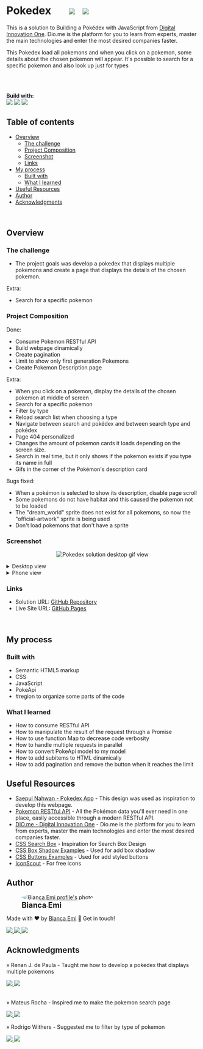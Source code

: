 # Pokedex &nbsp; &nbsp; &nbsp; <img src="https://img.shields.io/github/last-commit/bemibrando/pokedex?style=for-the-badge" height="24px"/> &nbsp; <img src="https://img.shields.io/badge/status-In Progress-yellow?style=for-the-badge" height="24px"/>

This is a solution to Building a Pokédex with JavaScript from [Digital Innovation One](https://www.dio.me/en). Dio.me is the platform for you to learn from experts, master the main technologies and enter the most desired companies faster.

This Pokedex load all pokemons and when you click on a pokemon, some details about the chosen pokemon will appear. It's possible to search for a specific pokemon and also look up just for types

<br/><br/>

<b>Build with:</b> <br/>
<img src="https://img.shields.io/badge/html5-%23E34F26.svg?style=for-the-badge&logo=html5&logoColor=white" height="24px"/>
<img src="https://img.shields.io/badge/css3-%231572B6.svg?style=for-the-badge&logo=css3&logoColor=white" height="24px" />
<img src="https://img.shields.io/badge/javascript-%23323330.svg?style=for-the-badge&logo=javascript&logoColor=%23F7DF1E" height="24px" />

## Table of contents

- [Overview](#overview)
  - [The challenge](#the-challenge)
  - [Project Composition](#project-composition)
  - [Screenshot](#screenshot)
  - [Links](#links)
- [My process](#my-process)
  - [Built with](#built-with)
  - [What I learned](#what-i-learned)
- [Useful Resources](#useful-resources)
- [Author](#author)
- [Acknowledgments](#acknowledgments)

<br />

## Overview

### <b id="the-challenge">The challenge</b>
- The project goals was develop a pokedex that displays multiple pokemons and create a page that displays the details of the chosen pokemon.

Extra:
- Search for a specific pokemon

### <b id="project-composition">Project Composition</b>
Done:
- Consume Pokemon RESTful API
- Build webpage dinamically
- Create pagination
- Limit to show only first generation Pokemons
- Create Pokemon Description page

Extra:
- When you click on a pokemon, display the details of the chosen pokemon at middle of screen
- Search for a specific pokemon
- Filter by type
- Reload search list when choosing a type 
- Navigate between search and pokédex and between search type and pokédex
- Page 404 personalized
- Changes the amount of pokemon cards it loads depending on the screen size.
- Search in real time, but it only shows if the pokemon exists if you type its name in full
- Gifs in the corner of the Pokémon's description card

Bugs fixed:
- When a pokémon is selected to show its description, disable page scroll
- Some pokemons do not have habitat and this caused the pokemon not to be loaded
- The "dream_world" sprite does not exist for all pokemons, so now the "official-artwork" sprite is being used
- Don't load pokemons that don't have a sprite

### <b id="screenshot">Screenshot</b>

<p align="center">
    <img src="./assets/img/desktop.gif" alt="Pokedex solution desktop gif view" width="600px">
</p>

<details>
<summary>Desktop view</summary>


<p align="center">
    <img src="./assets/img/desktop.jpeg" alt="Pokedex solution desktop view" width="75%">
    <img src="./assets/img/desktop-description.jpeg" alt="Pokemon description solution desktop view" width="75%">
    <img src="./assets/img/desktop-search.jpeg" alt="Pokemon search solution desktop view" width="75%">
</p>
</details>

<details>
<summary>Phone view</summary>

<p align="center">
    <img src="./assets/img/phone.jpeg" alt="Pokedex solution cellphone view" width="257px">
    <img src="./assets/img/phone-description.jpeg" alt="Pokemon description solution cellphone view" width="257px">
    <img src="./assets/img/phone-search.jpeg" alt="Pokemon search solution cellphone view" width="257px">
</p>
</details>

### <b id="links">Links</b>
- Solution URL: [GitHub Repository](https://github.com/bemibrando/pokedex/)
- Live Site URL: [GitHub Pages](https://bemibrando.github.io/pokedex/)

<br />

## My process

### <b id="built-with">Built with</b>
- Semantic HTML5 markup
- CSS
- JavaScript
- PokeApi
- #region to organize some parts of the code

### <b id="what-i-learned">What I learned</b>
- How to consume RESTful API
- How to manipulate the result of the request through a Promise
- How to use function Map to decrease code verbosity
- How to handle multiple requests in parallel
- How to convert PokeApi model to my model
- How to add subitems to HTML dinamically
- How to add pagination and remove the button when it reaches the limit

## <b id="useful-resources">Useful Resources</b>
- [Saepul Nahwan - Pokedex App](https://dribbble.com/shots/6540871-Pokedex-App) - This design was used as inspiration to develop this webpage.
- [Pokemon RESTful API](https://pokeapi.co/) - All the Pokémon data you'll ever need in one place,
easily accessible through a modern RESTful API.
- [DIO.me - Digital Innovation One](https://www.dio.me/en) - Dio.me is the platform for you to learn from experts, master the main technologies and enter the most desired companies faster.
- [CSS Search Box](https://blog.stackfindover.com/css-search-boxes/) - Inspiration for Search Box Design
- [CSS Box Shadow Examples](https://getcssscan.com/css-box-shadow-examples) - Used for add box shadow
- [CSS Buttons Examples](https://getcssscan.com/css-buttons-examples) - Used for add styled buttons
- [IconScout](https://iconscout.com/) - For free icons

## Author
<div sytle="display: inline-block;">
    <figure>
        <a href="https://github.com/bemibrando" target="_blank">
            <img style="border-radius: 50%;" src="https://avatars.githubusercontent.com/u/102377919?v=4" width="100px" alt="Bianca Emi profile's photo"> <br />
            <sub style="text-align: center; font-size: 1.4em;"><b>Bianca Emi</b></sub>
        </a>
    </figure>
    <p>Made with ♥ by <a href="https://github.com/bemibrando" target="_blank">Bianca Emi</a> 👋 Get in touch!</p>
    <div align="start">
        <a href="https://www.linkedin.com/in/bianca-emi/" target="_blank">
            <img src="https://img.shields.io/badge/LinkedIn-0077B5?style=for-the-badge&logo=linkedin&logoColor=white">
        </a>   
        <a href="https://twitter.com/bemibrando" target="_blank">
            <img src="https://img.shields.io/badge/Twitter-1DA1F2?style=for-the-badge&logo=twitter&logoColor=white">
        </a>   
        <a href="mailto: bemi.brando@outlook.com">
            <img src="https://img.shields.io/badge/bemi.brando@outlook.com-0078D4?style=for-the-badge&logo=microsoft-outlook&logoColor=white">
        </a><br/>
    </div>
</div>

## Acknowledgments
» Renan J. de Paula - Taught me how to develop a pokedex that displays multiple pokemons
<div>
    <a href="https://github.com/RenanJPaula" target="_blank">
        <img src="https://img.shields.io/badge/github-%23121011.svg?style=for-the-badge&logo=github&logoColor=white">
    </a>
    <a href="https://www.linkedin.com/in/renanjpaula/" target="_blank">
        <img src="https://img.shields.io/badge/LinkedIn-0077B5?style=for-the-badge&logo=linkedin&logoColor=white">
    </a>
</div>

<br />

» Mateus Rocha - Inspired me to make the pokemon search page
<div>
    <a href="https://github.com/mateusrr" target="_blank">
        <img src="https://img.shields.io/badge/github-%23121011.svg?style=for-the-badge&logo=github&logoColor=white">
    </a>
    <a href="https://www.linkedin.com/in/mateusrr/" target="_blank">
        <img src="https://img.shields.io/badge/LinkedIn-0077B5?style=for-the-badge&logo=linkedin&logoColor=white">
    </a>
</div>

» Rodrigo Withers - Suggested me to filter by type of pokemon
<div>
    <a href="https://github.com/rodrigowithers" target="_blank">
        <img src="https://img.shields.io/badge/github-%23121011.svg?style=for-the-badge&logo=github&logoColor=white">
    </a>
    <a href="https://www.linkedin.com/in/rodrigo-sales-56201412b/" target="_blank">
        <img src="https://img.shields.io/badge/LinkedIn-0077B5?style=for-the-badge&logo=linkedin&logoColor=white">
    </a>
</div>